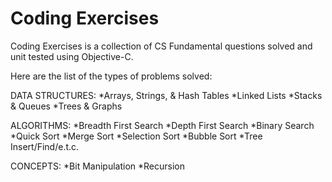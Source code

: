 Coding Exercises
================

Coding Exercises is a collection of CS Fundamental questions solved and unit tested using Objective-C.

Here are the list of the types of problems solved:

DATA STRUCTURES:
*Arrays, Strings, & Hash Tables
*Linked Lists
*Stacks & Queues
*Trees & Graphs

ALGORITHMS:
*Breadth First Search
*Depth First Search
*Binary Search
*Quick Sort
*Merge Sort
*Selection Sort
*Bubble Sort
*Tree Insert/Find/e.t.c.

CONCEPTS:
*Bit Manipulation
*Recursion